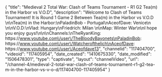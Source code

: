 {
    "title": "Medieval 2 Total War: Clash of Teams Tournament - R1 G2 Tea(m) in the Harbor vs V.O.D",
    "description": "Welcome to Clash of Teams Tournament!  It is Round 1 Game 2 Between Tea(m) in the Harbor vs V.O.D \n\nTea(m) in the Harbor:\nPaladinBob  - Portugal\nAceofDave: Venice\n \n\nV.O.D:\nVlad: Hungary\nFriedrich: Milan \n\nMap: Winter War\n\nI hope you enjoy guys!\n\n\nChannels:\nTheRyanKing: https:\/\/www.youtube.com\/user\/TheBloodyBayonets\nPaladinBob: https:\/\/www.youtube.com\/user\/Watcherofthelich\nAceofDave: https:\/\/www.youtube.com\/user\/Aceofdave13",
    "channelid": "117404700",
    "videoid": "117405954",
    "date_created": "1410675330",
    "date_modified": "1506478301",
    "type": "captivate",
    "layout": "channelVideo",
    "url": "\/channel-4\/medieval-2-total-war-clash-of-teams-tournament-r1-g2-tea-m-in-the-harbor-vs-v-o-d\/117404700-117405954"
}